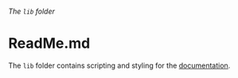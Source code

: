 ###### The `lib` folder

# ReadMe.md

The `lib` folder contains scripting and styling for the [documentation].

[documentation]: ../TheDocs.html

